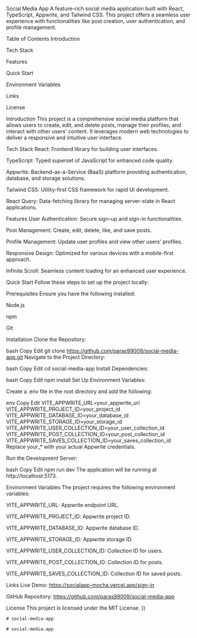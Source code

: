 Social Media App
A feature-rich social media application built with React, TypeScript, Appwrite, and Tailwind CSS. This project offers a seamless user experience with functionalities like post creation, user authentication, and profile management.

Table of Contents
Introduction

Tech Stack

Features

Quick Start

Environment Variables

Links

License

Introduction
This project is a comprehensive social media platform that allows users to create, edit, and delete posts, manage their profiles, and interact with other users' content. It leverages modern web technologies to deliver a responsive and intuitive user interface.

Tech Stack
React: Frontend library for building user interfaces.

TypeScript: Typed superset of JavaScript for enhanced code quality.

Appwrite: Backend-as-a-Service (BaaS) platform providing authentication, database, and storage solutions.

Tailwind CSS: Utility-first CSS framework for rapid UI development.

React Query: Data-fetching library for managing server-state in React applications.

Features
User Authentication: Secure sign-up and sign-in functionalities.

Post Management: Create, edit, delete, like, and save posts.

Profile Management: Update user profiles and view other users' profiles.

Responsive Design: Optimized for various devices with a mobile-first approach.

Infinite Scroll: Seamless content loading for an enhanced user experience.

Quick Start
Follow these steps to set up the project locally:

Prerequisites
Ensure you have the following installed:

Node.js

npm

Git

Installation
Clone the Repository:

bash
Copy
Edit
git clone https://github.com/paras99009/social-media-app.git
Navigate to the Project Directory:

bash
Copy
Edit
cd social-media-app
Install Dependencies:

bash
Copy
Edit
npm install
Set Up Environment Variables:

Create a .env file in the root directory and add the following:

env
Copy
Edit
VITE_APPWRITE_URL=your_appwrite_url
VITE_APPWRITE_PROJECT_ID=your_project_id
VITE_APPWRITE_DATABASE_ID=your_database_id
VITE_APPWRITE_STORAGE_ID=your_storage_id
VITE_APPWRITE_USER_COLLECTION_ID=your_user_collection_id
VITE_APPWRITE_POST_COLLECTION_ID=your_post_collection_id
VITE_APPWRITE_SAVES_COLLECTION_ID=your_saves_collection_id
Replace your_* with your actual Appwrite credentials.

Run the Development Server:

bash
Copy
Edit
npm run dev
The application will be running at http://localhost:5173.

Environment Variables
The project requires the following environment variables:

VITE_APPWRITE_URL: Appwrite endpoint URL.

VITE_APPWRITE_PROJECT_ID: Appwrite project ID.

VITE_APPWRITE_DATABASE_ID: Appwrite database ID.

VITE_APPWRITE_STORAGE_ID: Appwrite storage ID.

VITE_APPWRITE_USER_COLLECTION_ID: Collection ID for users.

VITE_APPWRITE_POST_COLLECTION_ID: Collection ID for posts.

VITE_APPWRITE_SAVES_COLLECTION_ID: Collection ID for saved posts.

Links
Live Demo: https://socialapp-mocha.vercel.app/sign-in

GitHub Repository: https://github.com/paras99009/social-media-app

License
This project is licensed under the MIT License.
})
```
#   s o c i a l - m e d i a - a p p 
 
 #   s o c i a l - m e d i a - a p p 
 
 
